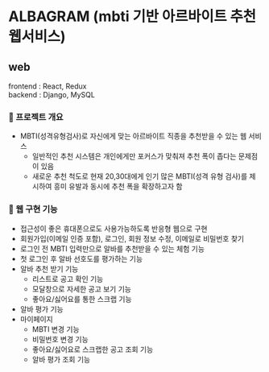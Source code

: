 # ALBAGRAM (mbti 기반 아르바이트 추천 웹서비스)
  
## web
frontend : React, Redux  
backend : Django, MySQL

### 💛 프로젝트 개요
- MBTI(성격유형검사)로 자신에게 맞는 아르바이트 직종을 추천받을 수 있는 웹 서비스
  - 일반적인 추천 시스템은 개인에게만 포커스가 맞춰져 추천 폭이 좁다는 문제점이 있음
  - 새로운 추천 척도로 현재 20,30대에게 인기 많은 MBTI(성격 유형 검사)를 제시하여 흥미 유발과 동시에 추천 폭을 확장하고자 함

### 💚 웹 구현 기능
- 접근성이 좋은 휴대폰으로도 사용가능하도록 반응형 웹으로 구현
- 회원가입(이메일 인증 포함), 로그인, 회원 정보 수정, 이메일로 비밀번호 찾기
- 로그인 전 MBTI 입력만으로 알바를 추천받을 수 있는 체험 기능
- 첫 로그인 후 알바 선호도를 평가하는 기능
- 알바 추천 받기 기능
  - 리스트로 공고 확인 기능
  - 모달창으로 자세한 공고 보기 기능
  - 좋아요/싫어요를 통한 스크랩 기능
- 알바 평가 기능
- 마이페이지
  - MBTI 변경 기능
  - 비밀번호 변경 기능
  - 좋아요/싫어요로 스크랩한 공고 조회 기능
  - 알바 평가 조회 기능
